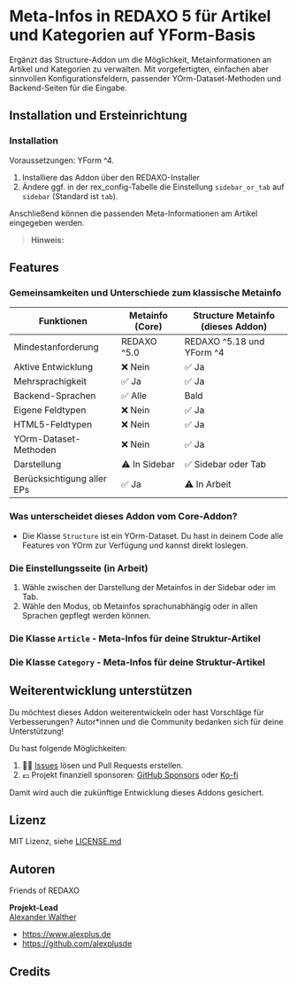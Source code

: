 # Meta-Infos in REDAXO 5 für Artikel und Kategorien auf YForm-Basis

Ergänzt das Structure-Addon um die Möglichkeit, Metainformationen an Artikel und Kategorien zu verwalten. Mit vorgefertigten, einfachen aber sinnvollen Konfigurationsfeldern, passender YOrm-Dataset-Methoden und Backend-Seiten für die Eingabe.

## Installation und Ersteinrichtung

### Installation

Voraussetzungen: YForm ^4.

1. Installiere das Addon über den REDAXO-Installer
2. Ändere ggf. in der rex_config-Tabelle die Einstellung `sidebar_or_tab` auf `sidebar` (Standard ist `tab`).

Anschließend können die passenden Meta-Informationen am Artikel eingegeben werden.

> **Hinweis:**
>
## Features

### Gemeinsamkeiten und Unterschiede zum klassische Metainfo

| Funktionen                 | Metainfo (Core)       | Structure Metainfo (dieses Addon) |
|----------------------------|-----------------------|-----------------------------------|
| Mindestanforderung         | REDAXO ^5.0           | REDAXO ^5.18 und YForm ^4         |
| Aktive Entwicklung         | ❌ Nein               | ✅ Ja                             |
| Mehrsprachigkeit           | ✅ Ja                 | ✅ Ja                             |
| Backend-Sprachen           | ✅ Alle                  | Bald                             |
| Eigene Feldtypen           | ❌ Nein               | ✅ Ja                             |
| HTML5-Feldtypen            | ❌ Nein               | ✅ Ja                             |
| YOrm-Dataset-Methoden      | ❌ Nein               | ✅ Ja                             |
| Darstellung                | ⚠️ In Sidebar            | ✅ Sidebar oder Tab                 |
| Berücksichtigung aller EPs | ✅ Ja                 | ⚠️ In Arbeit                        |

### Was unterscheidet dieses Addon vom Core-Addon?

- Die Klasse `Structure` ist ein YOrm-Dataset. Du hast in deinem Code alle Features von YOrm zur Verfügung und kannst direkt loslegen.

### Die Einstellungsseite (in Arbeit)

1. Wähle zwischen der Darstellung der Metainfos in der Sidebar oder im Tab.
2. Wähle den Modus, ob Metainfos sprachunabhängig oder in allen Sprachen gepflegt werden können.

### Die Klasse `Article` - Meta-Infos für deine Struktur-Artikel

### Die Klasse `Category` - Meta-Infos für deine Struktur-Artikel

## Weiterentwicklung unterstützen

Du möchtest dieses Addon weiterentwickeln oder hast Vorschläge für Verbesserungen? Autor*innen und die Community bedanken sich für deine Unterstützung!

Du hast folgende Möglichkeiten:

1. 🙏🏻 [Issues](https://github.com/alexplusde/structure_metainfo/issues) lösen und Pull Requests erstellen.
2. 💶 Projekt finanziell sponsoren: [GitHub Sponsors](https://github.com/alxndr-w) oder [Ko-fi](https://ko-fi.com/alxndr-w)

Damit wird auch die zukünftige Entwicklung dieses Addons gesichert.

## Lizenz

MIT Lizenz, siehe [LICENSE.md](https://github.com/alexplusde/dummy/blob/master/LICENSE.md)  

## Autoren

Friends of REDAXO

**Projekt-Lead**  
[Alexander Walther](https://github.com/alxndr-w)

- <https://www.alexplus.de>  
- <https://github.com/alexplusde>

## Credits
